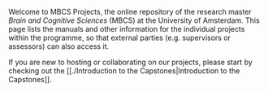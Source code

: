Welcome to MBCS Projects, the online repository of the research master *Brain and Cognitive Sciences* (MBCS) at the University of Amsterdam. This page lists the manuals and other information for the individual projects within the programme, so that external parties (e.g. supervisors or assessors) can also access it.

If you are new to hosting or collaborating on our projects, please start by checking out the [[./Introduction to the Capstones|Introduction to the Capstones]].

